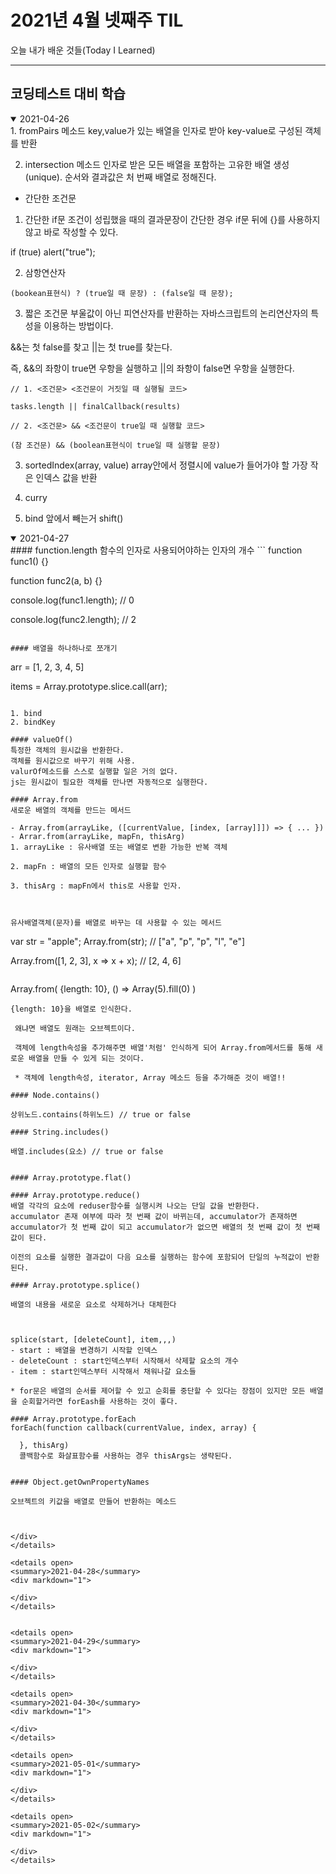 # 2021년 4월 넷째주 TIL
오늘 내가 배운 것들(Today I Learned)

---------------------------------------
## 코딩테스트 대비 학습


<details open>
<summary>2021-04-26</summary>
<div markdown="1">
1. fromPairs 메소드
key,value가 있는 배열을 인자로 받아 key-value로 구성된 객체를 반환

2. intersection 메소드
인자로 받은 모든 배열을 포함하는 고유한 배열 생성(unique). 순서와 결과값은 처 번째 배열로 정해진다.

- 간단한 조건문

1) 간단한 if문
조건이 성립했을 때의 결과문장이 간단한 경우 if문 뒤에 {}를 사용하지 않고 바로 작성할 수 있다.

  if (true) alert("true");

2) 삼항연산자
```
(bookean표현식) ? (true일 때 문장) : (false일 때 문장);
```
3) 짧은 조건문
부울값이 아닌 피연산자를 반환하는 자바스크립트의 논리연산자의 특성을 이용하는 방법이다.


&&는 첫 false를 찾고 ||는 첫 true를 찾는다.


즉, &&의 좌항이 true면 우항을 실행하고 ||의 좌항이 false면 우항을 실행한다.



```
// 1. <조건문> <조건문이 거짓일 때 실행될 코드>

tasks.length || finalCallback(results)

// 2. <조건문> && <조건문이 true일 때 실행할 코드>

(참 조건문) && (boolean표현식이 true일 때 실행할 문장)
```
3. sortedIndex(array, value)
array안에서 정렬시에 value가 들어가야 할 가장 작은 인덱스 값을 반환

4. curry

5. bind
앞에서 빼는거 shift()


</div>
</details>

<details open>
<summary>2021-04-27</summary>
<div markdown="1">
#### function.length
함수의 인자로 사용되어야하는 인자의 개수
```
function func1() {}

function func2(a, b) {}

console.log(func1.length); // 0

console.log(func2.length); // 2

```

#### 배열을 하나하나로 쪼개기
```
arr = [1, 2, 3, 4, 5]

items = Array.prototype.slice.call(arr);

```

1. bind
2. bindKey

#### valueOf()
특정한 객체의 원시값을 반환한다.
객체를 원시값으로 바꾸기 위해 사용.
valurOf메소드를 스스로 실행할 일은 거의 없다.
js는 원시값이 필요한 객체를 만나면 자동적으로 실행한다.

#### Array.from
새로운 배열의 객체를 만드는 메서드

- Array.from(arrayLike, ([currentValue, [index, [array]]]) => { ... })
- Arrar.from(arrayLike, mapFn, thisArg)
1. arrayLike : 유사배열 또는 배열로 변환 가능한 반복 객체

2. mapFn : 배열의 모든 인자로 실행할 함수

3. thisArg : mapFn에서 this로 사용할 인자.



유사배열객체(문자)를 배열로 바꾸는 데 사용할 수 있는 메서드
```
var str = "apple";
Array.from(str); // ["a", "p", "p", "l", "e"]

Array.from([1, 2, 3], x => x + x); // [2, 4, 6]
```
```
Array.from(
  {length: 10},
  () => Array(5).fill(0)
  )
```
{length: 10}을 배열로 인식한다.

 왜냐면 배열도 원래는 오브젝트이다.

 객체에 length속성을 추가해주면 배열'처럼' 인식하게 되어 Array.from메서드를 통해 새로운 배열을 만들 수 있게 되는 것이다.

 * 객체에 length속성, iterator, Array 메소드 등을 추가해준 것이 배열!!

#### Node.contains()

상위노드.contains(하위노드) // true or false

#### String.includes()

배열.includes(요소) // true or false


#### Array.prototype.flat()

#### Array.prototype.reduce()
배열 각각의 요소에 reduser함수를 실행시켜 나오는 단일 값을 반환한다.
accumulator 존재 여부에 따라 첫 번째 값이 바뀌는데, accumulator가 존재하면 accumulator가 첫 번째 값이 되고 accumulator가 없으면 배열의 첫 번째 값이 첫 번째 값이 된다.

이전의 요소를 실행한 결과값이 다음 요소를 실행하는 함수에 포함되어 단일의 누적값이 반환된다.

#### Array.prototype.splice()

배열의 내용을 새로운 요소로 삭제하거나 대체한다



splice(start, [deleteCount], item,,,)
- start : 배열을 변경하기 시작할 인덱스
- deleteCount : start인덱스부터 시작해서 삭제할 요소의 개수
- item : start인덱스부터 시작해서 채워나갈 요소들

* for문은 배열의 순서를 제어할 수 있고 순회를 중단할 수 있다는 장점이 있지만 모든 배열을 순회할거라면 forEash를 사용하는 것이 좋다.

#### Array.prototype.forEach
forEach(function callback(currentValue, index, array) {

  }, thisArg)
  콜백함수로 화살표함수를 사용하는 경우 thisArgs는 생략된다.


#### Object.getOwnPropertyNames 

오브젝트의 키값을 배열로 만들어 반환하는 메소드



</div>
</details>

<details open>
<summary>2021-04-28</summary>
<div markdown="1">

</div>
</details>


<details open>
<summary>2021-04-29</summary>
<div markdown="1">

</div>
</details>

<details open>
<summary>2021-04-30</summary>
<div markdown="1">

</div>
</details>

<details open>
<summary>2021-05-01</summary>
<div markdown="1">

</div>
</details>

<details open>
<summary>2021-05-02</summary>
<div markdown="1">

</div>
</details>
